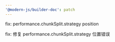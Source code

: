 ```yaml
---
'@modern-js/builder-doc': patch
---
```


fix: performance.chunkSplit.strategy position

fix: 修复 performance.chunkSplit.strategy 位置错误


